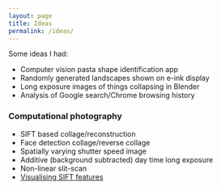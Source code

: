 ```yaml
---
layout: page
title: Ideas
permalink: /ideas/
---
```

Some ideas I had:

* Computer vision pasta shape identification app
* Randomly generated landscapes shown on e-ink display
* Long exposure images of things collapsing in Blender
* Analysis of Google search/Chrome browsing history

### Computational photography

* SIFT based collage/reconstruction
* Face detection collage/reverse collage
* Spatially varying shutter speed image
* Additive (background subtracted) day time long exposure
* Non-linear slit-scan
* [Visualising SIFT features](http://www.cutsquash.com/2014/11/visualising-sift-descriptors/)